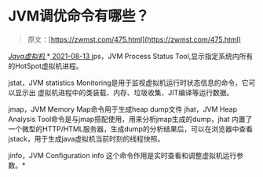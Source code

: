 <!--yml
category: 未分类
date: 0001-01-01 00:00:00
--->

# JVM调优命令有哪些？

> 原文：[https://zwmst.com/475.html](https://zwmst.com/475.html)

   [ *Java虚拟机* ](https://zwmst.com/java%e8%99%9a%e6%8b%9f%e6%9c%ba)*[ <time datetime="2021-08-14T06:52:13+08:00"> 2021-08-13 </time> ](https://zwmst.com/475.html)  jps，JVM Process Status Tool,显示指定系统内所有的HotSpot虚拟机进程。

jstat，JVM statistics Monitoring是用于监视虚拟机运行时状态信息的命令，它可以显示出 虚拟机进程中的类装载、内存、垃圾收集、JIT编译等运行数据。

jmap，JVM Memory Map命令用于生成heap dump文件 jhat，JVM Heap Analysis Tool命令是与jmap搭配使用，用来分析jmap生成的dump，jhat 内置了一个微型的HTTP/HTML服务器，生成dump的分析结果后，可以在浏览器中查看 jstack，用于生成java虚拟机当前时刻的线程快照。

jinfo，JVM Conﬁguration info 这个命令作用是实时查看和调整虚拟机运行参数。*